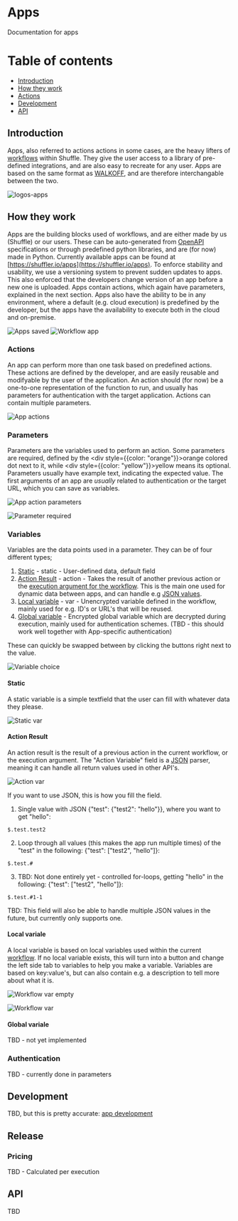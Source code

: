 # Apps
Documentation for apps

# Table of contents
* [Introduction](#introduction)
* [How they work](#howtheywork)
* [Actions](#actions)
* [Development](#development)
* [API](#api)


## Introduction
Apps, also referred to actions actions in some cases, are the heavy lifters of [workflows](/docs/workflows) within Shuffle. They give the user access to a library of pre-defined integrations, and are also easy to recreate for any user. Apps are based on the same format as [WALKOFF](https://walkoff.readthedocs.io/en/latest/apps.html), and are therefore interchangable between the two. 

![logos-apps](https://github.com/frikky/shuffle-docs/blob/master/assets/logos-apps.PNG?raw=true)

## How they work
Apps are the building blocks used of workflows, and are either made by us (Shuffle) or our users. These can be auto-generated from [OpenAPI](https://swagger.io/specification/) specifications or through predefined python libraries, and are (for now) made in Python. Currently available apps can be found at [https://shuffler.io/apps](https://shuffler.io/apps). To enforce stability and usability, we use a versioning system to prevent sudden updates to apps. This also enforced that the developers change version of an app before a new one is uploaded. Apps contain actions, which again have parameters, explained in the next section. Apps also have the ability to be in any environment, where a default (e.g. cloud execution) is predefined by the developer, but the apps have the availability to execute both in the cloud and on-premise.

![Apps saved](https://github.com/frikky/shuffle-docs/blob/master/assets/apps-saved.PNG?raw=true)
![Workflow app](https://github.com/frikky/shuffle-docs/blob/master/assets/workflow-app.PNG?raw=true)

### Actions
An app can perform more than one task based on predefined actions. These actions are defined by the developer, and are easily reusable and modifyable by the user of the application. An action should (for now) be a one-to-one representation of the function to run, and usually has parameters for authentication with the target application. Actions can contain multiple parameters.

![App actions](https://github.com/frikky/shuffle-docs/blob/master/assets/app-actions.PNG?raw=true)

### Parameters
Parameters are the variables used to perform an action. Some parameters are required, defined by the <div style={{color: "orange"}}>orange</div> colored dot next to it, while <div style={{color: "yellow"}}>yellow</div> means its optional. Parameters usually have example text, indicating the expected value. The first arguments of an app are _usually_ related to authentication or the target URL, which you can save as variables.

![App action parameters](https://github.com/frikky/shuffle-docs/blob/master/assets/app-action-parameters.PNG?raw=true)

![Parameter required](https://github.com/frikky/shuffle-docs/blob/master/assets/parameter-required.PNG?raw=true)

### Variables
Variables are the data points used in a parameter. They can be of four different types;
1. [Static](#static) - static - User-defined data, default field
2. [Action Result](#actionresult) - action - Takes the result of another previous action or the [execution argument for the workflow](/docs/workflow#execution). This is the main one used for dynamic data between apps, and can handle e.g [JSON values](https://www.impressivewebs.com/what-is-json-introduction-guide-for-beginners/).
3. [Local variable](#localvariable) - var - Unencrypted variable defined in the workflow, mainly used for e.g. ID's or URL's that will be reused.
4. [Global variable](#globalvariable) - Encrypted global variable which are decrypted during execution, mainly used for authentication schemes. (TBD - this should work well together with App-specific authentication)

These can quickly be swapped between by clicking the buttons right next to the value.

![Variable choice](https://github.com/frikky/shuffle-docs/blob/master/assets/variable-choice.PNG?raw=true)

#### Static
A static variable is a simple textfield that the user can fill with whatever data they please.

![Static var](https://github.com/frikky/shuffle-docs/blob/master/assets/static-var.PNG?raw=true)

#### Action Result 
An action result is the result of a previous action in the current workflow, or the execution argument. The "Action Variable" field is a [JSON](https://www.impressivewebs.com/what-is-json-introduction-guide-for-beginners/) parser, meaning it can handle all return values used in other API's. 

![Action var](https://github.com/frikky/shuffle-docs/blob/master/assets/action-var.PNG?raw=true)

If you want to use JSON, this is how you fill the field.
1. Single value with JSON {"test": {"test2": "hello"}}, where you want to get "hello": 
```
$.test.test2
```

2. Loop through all values (this makes the app run multiple times) of the "test" in the following: {"test": ["test2", "hello"]}: 
```
$.test.#
```

3. TBD: Not done entirely yet - controlled for-loops, getting "hello" in the following: {"test": ["test2", "hello"]}: 
```
$.test.#1-1
```

TBD: This field will also be able to handle multiple JSON values in the future, but currently only supports one.

#### Local variale
A local variable is based on local variables used within the current [workflow](/docs/workflow). If no local variable exists, this will turn into a button and change the left side tab to variables to help you make a variable. Variables are based on key:value's, but can also contain e.g. a description to tell more about what it is. 

![Workflow var empty](https://github.com/frikky/shuffle-docs/blob/master/assets/workflow-var-empty.PNG?raw=true)

![Workflow var](https://github.com/frikky/shuffle-docs/blob/master/assets/workflow-var.PNG?raw=true)

#### Global variale
TBD - not yet implemented 

### Authentication 
TBD - currently done in parameters 
<!--App authentication-->


## Development
TBD, but this is pretty accurate: [app development](https://walkoff.readthedocs.io/en/latest/apps.html)

## Release

### Pricing 
TBD - Calculated per execution
<!--App authentication-->

## API 
TBD
